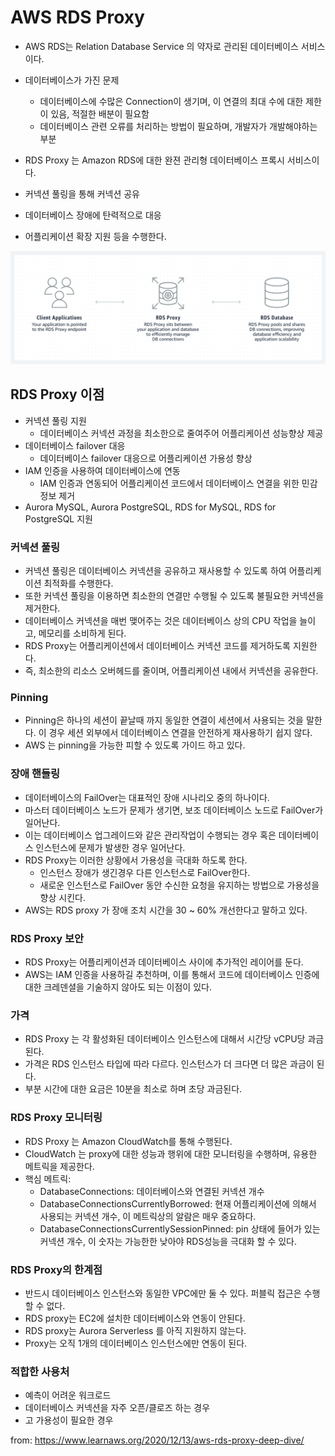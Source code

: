 # AWS RDS Proxy

- AWS RDS는 Relation Database Service 의 약자로 관리된 데이터베이스 서비스이다.
- 데이터베이스가 가진 문제
  - 데이터베이스에 수많은 Connection이 생기며, 이 연결의 최대 수에 대한 제한이 있음, 적절한 배분이 필요함
  - 데이터베이스 관련 오류를 처리하는 방법이 필요하며, 개발자가 개발해야하는 부분

- RDS Proxy 는 Amazon RDS에 대한 완젼 관리형 데이터베이스 프록시 서비스이다. 
- 커넥션 풀링을 통해 커넥션 공유
- 데이터베이스 장애에 탄력적으로 대응
- 어플리케이션 확장 지원 등을 수행한다. 

![RDS proxy](imgs/rds_proxy.png)

## RDS Proxy 이점

- 커넥션 풀링 지원
  - 데이터베이스 커넥션 과정을 최소한으로 줄여주어 어플리케이션 성능향상 제공
- 데이터베이스 failover 대응
  - 데이터베이스 failover 대응으로 어플리케이션 가용성 향상
- IAM 인증을 사용하여 데이터베이스에 연동
  - IAM 인증과 연동되어 어플리케이션 코드에서 데이터베이스 연결을 위한 민감정보 제거
- Aurora MySQL, Aurora PostgreSQL, RDS for MySQL, RDS for PostgreSQL 지원 

### 커넥션 풀링 

- 커넥션 풀링은 데이터베이스 커넥션을 공유하고 재사용할 수 있도록 하여 어플리케이션 최적화를 수행한다. 
- 또한 커넥션 풀링을 이용하면 최소한의 연결만 수행될 수 있도록 불필요한 커넥션을 제거한다. 
- 데이터베이스 커넥션을 매번 맺어주는 것은 데이터베이스 상의 CPU 작업을 늘이고, 메모리를 소비하게 된다.
- RDS Proxy는 어플리케이션에서 데이터베이스 커넥션 코드를 제거하도록 지원한다. 
- 즉, 최소한의 리소스 오버헤드를 줄이며, 어플리케이션 내에서 커넥션을 공유한다. 

### Pinning

- Pinning은 하나의 세션이 끝날때 까지 동일한 연결이 세션에서 사용되는 것을 말한다. 이 경우 세션 외부에서 데이터베이스 연결을 안전하게 재사용하기 쉽지 않다. 
- AWS 는 pinning을 가능한 피할 수 있도록 가이드 하고 있다. 

### 장애 핸들링

- 데이터베이스의 FailOver는 대표적인 장애 시나리오 중의 하나이다. 
- 마스터 데이터베이스 노드가 문제가 생기면, 보조 데이터베이스 노드로 FailOver가 일어난다. 
- 이는 데이터베이스 업그레이드와 같은 관리작업이 수행되는 경우 혹은 데이터베이스 인스턴스에 문제가 발생한 경우 일어난다. 
- RDS Proxy는 이러한 상황에서 가용성을 극대화 하도록 한다. 
  - 인스턴스 장애가 생긴경우 다른 인스턴스로 FailOver한다. 
  - 새로운 인스턴스로 FailOver 동안 수신한 요청을 유지하는 방법으로 가용성을 향상 시킨다. 
- AWS는 RDS proxy 가 장애 조치 시간을 30 ~ 60% 개선한다고 말하고 있다. 

### RDS Proxy 보안

- RDS Proxy는 어플리케이션과 데이터베이스 사이에 추가적인 레이어를 둔다.
- AWS는 IAM 인증을 사용하길 추천하며, 이를 통해서 코드에 데이터베이스 인증에 대한 크레덴셜을 기술하지 않아도 되는 이점이 있다. 

### 가격

- RDS Proxy 는 각 활성화된 데이터베이스 인스턴스에 대해서 시간당 vCPU당 과금 된다. 
- 가격은 RDS 인스턴스 타입에 따라 다르다. 인스턴스가 더 크다면 더 많은 과금이 된다. 
- 부분 시간에 대한 요금은 10분을 최소로 하며 초당 과금된다. 

### RDS Proxy 모니터링 

- RDS Proxy 는 Amazon CloudWatch를 통해 수행된다. 
- CloudWatch 는 proxy에 대한 성능과 행위에 대한 모니터링을 수행하며, 유용한 메트릭을 제공한다. 
- 핵심 메트릭:
  - DatabaseConnections: 데이터베이스와 연결된 커넥션 개수 
  - DatabaseConnectionsCurrentlyBorrowed: 현재 어플리케이션에 의해서 사용되는 커넥션 개수, 이 메트릭상의 알람은 매우 중요하다. 
  - DatabaseConnectionsCurrentlySessionPinned: pin 상태에 들어가 있는 커넥션 개수, 이 숫자는 가능한한 낮아야 RDS성능을 극대화 할 수 있다.

### RDS Proxy의 한계점

- 반드시 데이터베이스 인스턴스와 동일한 VPC에만 둘 수 있다. 퍼블릭 접근은 수행할 수 없다. 
- RDS proxy는 EC2에 설치한 데이터베이스와 연동이 안된다. 
- RDS proxy는 Aurora Serverless 를 아직 지원하지 않는다. 
- Proxy는 오직 1개의 데이터베이스 인스턴스에만 연동이 된다. 

### 적합한 사용처

- 예측이 어려운 워크로드
- 데이터베이스 커넥션을 자주 오픈/클로즈 하는 경우 
- 고 가용성이 필요한 경우 

from: https://www.learnaws.org/2020/12/13/aws-rds-proxy-deep-dive/

